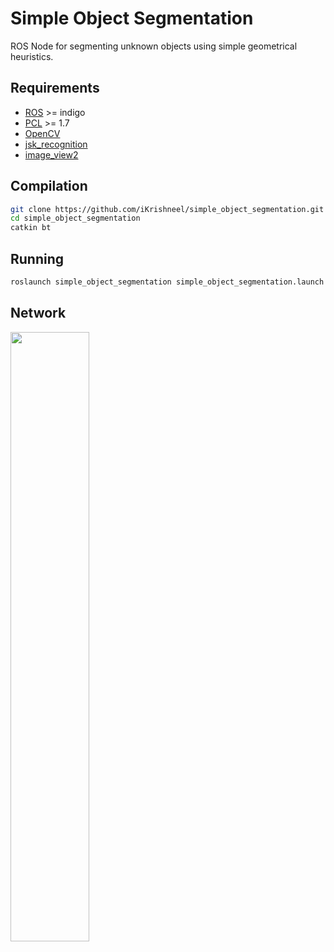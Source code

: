 # Simple Object Segmentation
ROS Node for segmenting unknown objects using simple geometrical heuristics. 

## Requirements
- [ROS](http://wiki.ros.org/indigo) >= indigo
- [PCL](https://github.com/PointCloudLibrary/pcl) >= 1.7
- [OpenCV](https://github.com/opencv/opencv)
- [jsk_recognition](https://github.com/jsk-ros-pkg/jsk_recognition)
- [image_view2](https://github.com/jsk-ros-pkg/jsk_common)

## Compilation

```bash
git clone https://github.com/iKrishneel/simple_object_segmentation.git
cd simple_object_segmentation
catkin bt
```

## Running
```bash
roslaunch simple_object_segmentation simple_object_segmentation.launch
```

## Network
<img src="data/network.png" height="50%" />
